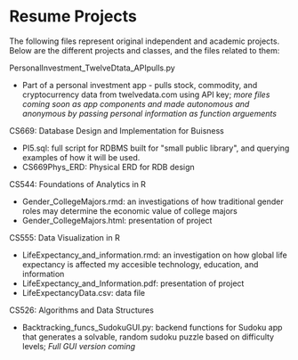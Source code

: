 # Resume Projects

The following files represent original independent and academic projects. Below are the different projects and classes, and the files related to them:

PersonalInvestment_TwelveDtata_APIpulls.py
   - Part of a personal investment app - pulls stock, commodity, and cryptocurrency data from twelvedata.com using API key;        *more files coming soon as app components and made autonomous and anonymous by passing personal information as                function arguements*

CS669: Database Design and Implementation for Buisness
   - PI5.sql: full script for RDBMS built for "small public library", and querying examples of how it will be used.
   - CS669Phys_ERD: Physical ERD for RDB design

CS544: Foundations of Analytics in R
   - Gender_CollegeMajors.rmd: an investigations of how traditional gender roles may determine the economic 
     value of college majors
   - Gender_CollegeMajors.html: presentation of project

CS555: Data Visualization in R 
   - LifeExpectancy_and_information.rmd: an investigation on how global life expectancy is affected my accesible technology,      education, and information
   - LifeExpectancy_and_Information.pdf: presentation of project
   - LifeExpectancyData.csv: data file 

CS526: Algorithms and Data Structures 
   - Backtracking_funcs_SudokuGUI.py: backend functions for Sudoku app that generates a solvable, random sudoku puzzle based    on difficulty levels; *Full GUI version coming* 
